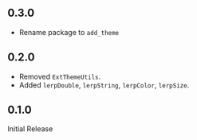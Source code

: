 ## 0.3.0
- Rename package to `add_theme`

## 0.2.0
- Removed `ExtThemeUtils`.
- Added `lerpDouble`, `lerpString`, `lerpColor`, `lerpSize`.

## 0.1.0

Initial Release
